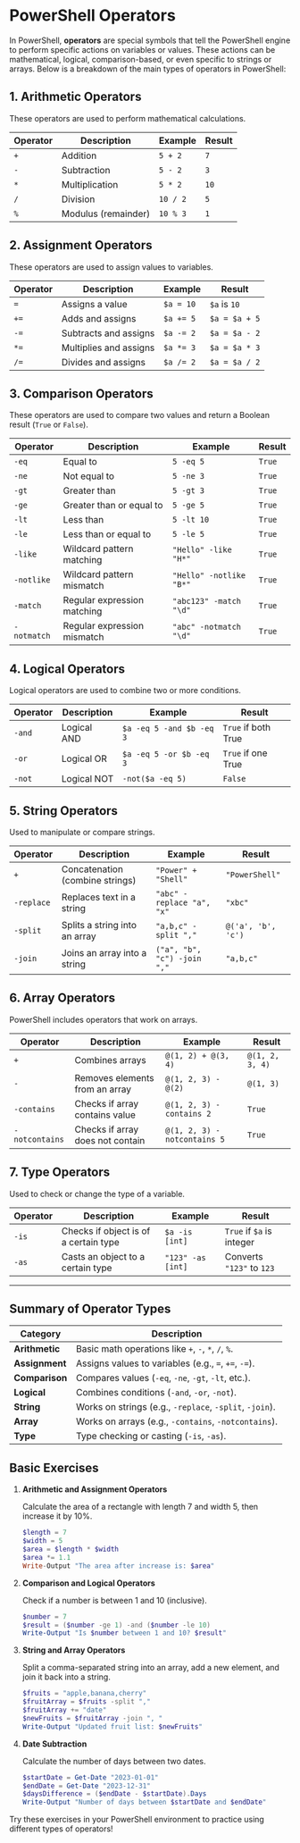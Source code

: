 # PowerShell Operators

In PowerShell, **operators** are special symbols that tell the PowerShell engine to perform specific actions on variables or values. These actions can be mathematical, logical, comparison-based, or even specific to strings or arrays. Below is a breakdown of the main types of operators in PowerShell:

## 1. Arithmetic Operators
These operators are used to perform mathematical calculations.

| **Operator** | **Description**          | **Example**          | **Result**      |
|--------------|--------------------------|----------------------|-----------------|
| `+`          | Addition                  | `5 + 2`              | `7`             |
| `-`          | Subtraction               | `5 - 2`              | `3`             |
| `*`          | Multiplication            | `5 * 2`              | `10`            |
| `/`          | Division                  | `10 / 2`             | `5`             |
| `%`          | Modulus (remainder)       | `10 % 3`             | `1`             |

## 2. Assignment Operators
These operators are used to assign values to variables.

| **Operator** | **Description**          | **Example**          | **Result**      |
|--------------|--------------------------|----------------------|-----------------|
| `=`          | Assigns a value           | `$a = 10`            | `$a` is `10`    |
| `+=`         | Adds and assigns          | `$a += 5`            | `$a = $a + 5`   |
| `-=`         | Subtracts and assigns     | `$a -= 2`            | `$a = $a - 2`   |
| `*=`         | Multiplies and assigns    | `$a *= 3`            | `$a = $a * 3`   |
| `/=`         | Divides and assigns       | `$a /= 2`            | `$a = $a / 2`   |

## 3. Comparison Operators
These operators are used to compare two values and return a Boolean result (`True` or `False`).

| **Operator**    | **Description**              | **Example**           | **Result**        |
|-----------------|------------------------------|-----------------------|-------------------|
| `-eq`           | Equal to                     | `5 -eq 5`             | `True`            |
| `-ne`           | Not equal to                 | `5 -ne 3`             | `True`            |
| `-gt`           | Greater than                 | `5 -gt 3`             | `True`            |
| `-ge`           | Greater than or equal to     | `5 -ge 5`             | `True`            |
| `-lt`           | Less than                    | `5 -lt 10`            | `True`            |
| `-le`           | Less than or equal to        | `5 -le 5`             | `True`            |
| `-like`         | Wildcard pattern matching    | `"Hello" -like "H*"`  | `True`            |
| `-notlike`      | Wildcard pattern mismatch    | `"Hello" -notlike "B*"`| `True`           |
| `-match`        | Regular expression matching  | `"abc123" -match "\d"`| `True`            |
| `-notmatch`     | Regular expression mismatch  | `"abc" -notmatch "\d"`| `True`            |

## 4. Logical Operators
Logical operators are used to combine two or more conditions.

| **Operator** | **Description**              | **Example**             | **Result**          |
|--------------|------------------------------|-------------------------|---------------------|
| `-and`       | Logical AND                  | `$a -eq 5 -and $b -eq 3` | `True` if both True |
| `-or`        | Logical OR                   | `$a -eq 5 -or $b -eq 3`  | `True` if one True  |
| `-not`       | Logical NOT                  | `-not($a -eq 5)`         | `False`             |

## 5. String Operators
Used to manipulate or compare strings.

| **Operator**   | **Description**                     | **Example**               | **Result**              |
|----------------|-------------------------------------|---------------------------|-------------------------|
| `+`            | Concatenation (combine strings)     | `"Power" + "Shell"`        | `"PowerShell"`          |
| `-replace`     | Replaces text in a string           | `"abc" -replace "a", "x"`  | `"xbc"`                 |
| `-split`       | Splits a string into an array       | `"a,b,c" -split ","`       | `@('a', 'b', 'c')`      |
| `-join`        | Joins an array into a string        | `("a", "b", "c") -join ","`| `"a,b,c"`               |

## 6. Array Operators
PowerShell includes operators that work on arrays.

| **Operator**    | **Description**                 | **Example**                         | **Result**           |
|-----------------|---------------------------------|-------------------------------------|----------------------|
| `+`             | Combines arrays                 | `@(1, 2) + @(3, 4)`                 | `@(1, 2, 3, 4)`      |
| `-`             | Removes elements from an array  | `@(1, 2, 3) - @(2)`                 | `@(1, 3)`            |
| `-contains`     | Checks if array contains value  | `@(1, 2, 3) -contains 2`            | `True`               |
| `-notcontains`  | Checks if array does not contain| `@(1, 2, 3) -notcontains 5`         | `True`               |

## 7. Type Operators
Used to check or change the type of a variable.

| **Operator**   | **Description**                     | **Example**                       | **Result**            |
|----------------|-------------------------------------|-----------------------------------|-----------------------|
| `-is`          | Checks if object is of a certain type | `$a -is [int]`                   | `True` if `$a` is integer |
| `-as`          | Casts an object to a certain type   | `"123" -as [int]`                | Converts `"123"` to `123`|


---

## Summary of Operator Types

| **Category**          | **Description**                                           |
|-----------------------|-----------------------------------------------------------|
| **Arithmetic**        | Basic math operations like `+`, `-`, `*`, `/`, `%`.       |
| **Assignment**        | Assigns values to variables (e.g., `=`, `+=`, `-=`).      |
| **Comparison**        | Compares values (`-eq`, `-ne`, `-gt`, `-lt`, etc.).       |
| **Logical**           | Combines conditions (`-and`, `-or`, `-not`).              |
| **String**            | Works on strings (e.g., `-replace`, `-split`, `-join`).   |
| **Array**             | Works on arrays (e.g., `-contains`, `-notcontains`).      |
| **Type**              | Type checking or casting (`-is`, `-as`).                  |

## Basic Exercises

1. **Arithmetic and Assignment Operators**
   
   Calculate the area of a rectangle with length 7 and width 5, then increase it by 10%.

   ```powershell
   $length = 7
   $width = 5
   $area = $length * $width
   $area *= 1.1
   Write-Output "The area after increase is: $area"
   ```

2. **Comparison and Logical Operators**
   
   Check if a number is between 1 and 10 (inclusive).

   ```powershell
   $number = 7
   $result = ($number -ge 1) -and ($number -le 10)
   Write-Output "Is $number between 1 and 10? $result"
   ```

3. **String and Array Operators**
   
   Split a comma-separated string into an array, add a new element, and join it back into a string.

   ```powershell
   $fruits = "apple,banana,cherry"
   $fruitArray = $fruits -split ","
   $fruitArray += "date"
   $newFruits = $fruitArray -join ", "
   Write-Output "Updated fruit list: $newFruits"
   ```

4. **Date Subtraction**
   
   Calculate the number of days between two dates.

   ```powershell
   $startDate = Get-Date "2023-01-01"
   $endDate = Get-Date "2023-12-31"
   $daysDifference = ($endDate - $startDate).Days
   Write-Output "Number of days between $startDate and $endDate"
   ```

Try these exercises in your PowerShell environment to practice using different types of operators!
